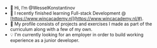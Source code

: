 - 👋 Hi, I’m @WesselKonstantinov
- 💪 I recently finished learning Full-stack Development @ [https://www.wincacademy.nl](https://www.wincacademy.nl/#). 
- 👀 My profile consists of projects and exercises I made as part of the curriculum along with a few of my own.
- 💡 I'm currently looking for an employer in order to build working experience as a junior developer.

<!---
WesselKonstantinov/WesselKonstantinov is a ✨ special ✨ repository because its `README.md` (this file) appears on your GitHub profile.
You can click the Preview link to take a look at your changes.
--->
